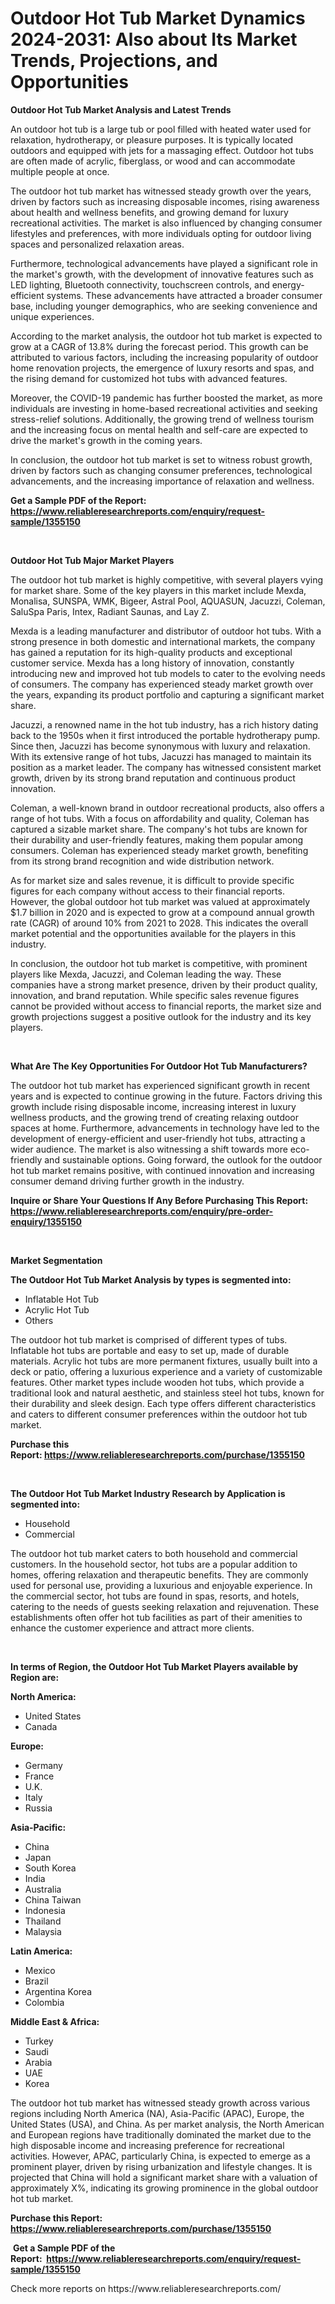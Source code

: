 <p><h1>Outdoor Hot Tub Market Dynamics 2024-2031: Also about Its Market Trends, Projections, and Opportunities</h1></p><p><strong>Outdoor Hot Tub Market Analysis and Latest Trends</strong></p>
<p><p>An outdoor hot tub is a large tub or pool filled with heated water used for relaxation, hydrotherapy, or pleasure purposes. It is typically located outdoors and equipped with jets for a massaging effect. Outdoor hot tubs are often made of acrylic, fiberglass, or wood and can accommodate multiple people at once.</p><p>The outdoor hot tub market has witnessed steady growth over the years, driven by factors such as increasing disposable incomes, rising awareness about health and wellness benefits, and growing demand for luxury recreational activities. The market is also influenced by changing consumer lifestyles and preferences, with more individuals opting for outdoor living spaces and personalized relaxation areas.</p><p>Furthermore, technological advancements have played a significant role in the market's growth, with the development of innovative features such as LED lighting, Bluetooth connectivity, touchscreen controls, and energy-efficient systems. These advancements have attracted a broader consumer base, including younger demographics, who are seeking convenience and unique experiences.</p><p>According to the market analysis, the outdoor hot tub market is expected to grow at a CAGR of 13.8% during the forecast period. This growth can be attributed to various factors, including the increasing popularity of outdoor home renovation projects, the emergence of luxury resorts and spas, and the rising demand for customized hot tubs with advanced features.</p><p>Moreover, the COVID-19 pandemic has further boosted the market, as more individuals are investing in home-based recreational activities and seeking stress-relief solutions. Additionally, the growing trend of wellness tourism and the increasing focus on mental health and self-care are expected to drive the market's growth in the coming years.</p><p>In conclusion, the outdoor hot tub market is set to witness robust growth, driven by factors such as changing consumer preferences, technological advancements, and the increasing importance of relaxation and wellness.</p></p>
<p><strong>Get a Sample PDF of the Report:&nbsp; <a href="https://www.reliableresearchreports.com/enquiry/request-sample/1355150">https://www.reliableresearchreports.com/enquiry/request-sample/1355150</a></strong></p>
<p>&nbsp;</p>
<p><strong>Outdoor Hot Tub Major Market Players</strong></p>
<p><p>The outdoor hot tub market is highly competitive, with several players vying for market share. Some of the key players in this market include Mexda, Monalisa, SUNSPA, WMK, Bigeer, Astral Pool, AQUASUN, Jacuzzi, Coleman, SaluSpa Paris, Intex, Radiant Saunas, and Lay Z. </p><p>Mexda is a leading manufacturer and distributor of outdoor hot tubs. With a strong presence in both domestic and international markets, the company has gained a reputation for its high-quality products and exceptional customer service. Mexda has a long history of innovation, constantly introducing new and improved hot tub models to cater to the evolving needs of consumers. The company has experienced steady market growth over the years, expanding its product portfolio and capturing a significant market share.</p><p>Jacuzzi, a renowned name in the hot tub industry, has a rich history dating back to the 1950s when it first introduced the portable hydrotherapy pump. Since then, Jacuzzi has become synonymous with luxury and relaxation. With its extensive range of hot tubs, Jacuzzi has managed to maintain its position as a market leader. The company has witnessed consistent market growth, driven by its strong brand reputation and continuous product innovation.</p><p>Coleman, a well-known brand in outdoor recreational products, also offers a range of hot tubs. With a focus on affordability and quality, Coleman has captured a sizable market share. The company's hot tubs are known for their durability and user-friendly features, making them popular among consumers. Coleman has experienced steady market growth, benefiting from its strong brand recognition and wide distribution network.</p><p>As for market size and sales revenue, it is difficult to provide specific figures for each company without access to their financial reports. However, the global outdoor hot tub market was valued at approximately $1.7 billion in 2020 and is expected to grow at a compound annual growth rate (CAGR) of around 10% from 2021 to 2028. This indicates the overall market potential and the opportunities available for the players in this industry.</p><p>In conclusion, the outdoor hot tub market is competitive, with prominent players like Mexda, Jacuzzi, and Coleman leading the way. These companies have a strong market presence, driven by their product quality, innovation, and brand reputation. While specific sales revenue figures cannot be provided without access to financial reports, the market size and growth projections suggest a positive outlook for the industry and its key players.</p></p>
<p>&nbsp;</p>
<p><strong>What Are The Key Opportunities For Outdoor Hot Tub Manufacturers?</strong></p>
<p><p>The outdoor hot tub market has experienced significant growth in recent years and is expected to continue growing in the future. Factors driving this growth include rising disposable income, increasing interest in luxury wellness products, and the growing trend of creating relaxing outdoor spaces at home. Furthermore, advancements in technology have led to the development of energy-efficient and user-friendly hot tubs, attracting a wider audience. The market is also witnessing a shift towards more eco-friendly and sustainable options. Going forward, the outlook for the outdoor hot tub market remains positive, with continued innovation and increasing consumer demand driving further growth in the industry.</p></p>
<p><strong>Inquire or Share Your Questions If Any Before Purchasing This Report: <a href="https://www.reliableresearchreports.com/enquiry/pre-order-enquiry/1355150">https://www.reliableresearchreports.com/enquiry/pre-order-enquiry/1355150</a></strong></p>
<p>&nbsp;</p>
<p><strong>Market Segmentation</strong></p>
<p><strong>The Outdoor Hot Tub Market Analysis by types is segmented into:</strong></p>
<p><ul><li>Inflatable Hot Tub</li><li>Acrylic Hot Tub</li><li>Others</li></ul></p>
<p><p>The outdoor hot tub market is comprised of different types of tubs. Inflatable hot tubs are portable and easy to set up, made of durable materials. Acrylic hot tubs are more permanent fixtures, usually built into a deck or patio, offering a luxurious experience and a variety of customizable features. Other market types include wooden hot tubs, which provide a traditional look and natural aesthetic, and stainless steel hot tubs, known for their durability and sleek design. Each type offers different characteristics and caters to different consumer preferences within the outdoor hot tub market.</p></p>
<p><strong>Purchase this Report:&nbsp;<a href="https://www.reliableresearchreports.com/purchase/1355150">https://www.reliableresearchreports.com/purchase/1355150</a></strong></p>
<p>&nbsp;</p>
<p><strong>The Outdoor Hot Tub Market Industry Research by Application is segmented into:</strong></p>
<p><ul><li>Household</li><li>Commercial</li></ul></p>
<p><p>The outdoor hot tub market caters to both household and commercial customers. In the household sector, hot tubs are a popular addition to homes, offering relaxation and therapeutic benefits. They are commonly used for personal use, providing a luxurious and enjoyable experience. In the commercial sector, hot tubs are found in spas, resorts, and hotels, catering to the needs of guests seeking relaxation and rejuvenation. These establishments often offer hot tub facilities as part of their amenities to enhance the customer experience and attract more clients.</p></p>
<p>&nbsp;</p>
<p><strong>In terms of Region, the Outdoor Hot Tub Market Players available by Region are:</strong></p>
<p>
    <p> <strong> North America: </strong>
        <ul>
            <li>United States</li>
            <li>Canada</li>
        </ul>
        </p> 
    <p> <strong> Europe: </strong>
        <ul>
            <li>Germany</li>
            <li>France</li>
            <li>U.K.</li>
            <li>Italy</li>
            <li>Russia</li>
        </ul>
        </p> 
    <p> <strong> Asia-Pacific: </strong>
        <ul>
            <li>China</li>
            <li>Japan</li>
            <li>South Korea</li>
            <li>India</li>
            <li>Australia</li>
            <li>China Taiwan</li>
            <li>Indonesia</li>
            <li>Thailand</li>
            <li>Malaysia</li>
        </ul>
        </p> 
    <p> <strong> Latin America: </strong>
        <ul>
            <li>Mexico</li>
            <li>Brazil</li>
            <li>Argentina Korea</li>
            <li>Colombia</li>
        </ul>
        </p> 
    <p> <strong> Middle East & Africa: </strong>
        <ul>
            <li>Turkey</li>
            <li>Saudi</li>
            <li>Arabia</li>
            <li>UAE</li>
            <li>Korea</li>
        </ul>
    </p>
    </p>
<p><p>The outdoor hot tub market has witnessed steady growth across various regions including North America (NA), Asia-Pacific (APAC), Europe, the United States (USA), and China. As per market analysis, the North American and European regions have traditionally dominated the market due to the high disposable income and increasing preference for recreational activities. However, APAC, particularly China, is expected to emerge as a prominent player, driven by rising urbanization and lifestyle changes. It is projected that China will hold a significant market share with a valuation of approximately X%, indicating its growing prominence in the global outdoor hot tub market.</p></p>
<p><strong>Purchase this Report: <a href="https://www.reliableresearchreports.com/purchase/1355150">https://www.reliableresearchreports.com/purchase/1355150</a></strong></p>
<p>&nbsp;<strong>Get a Sample PDF of the Report:&nbsp;&nbsp;<a href="https://www.reliableresearchreports.com/enquiry/request-sample/1355150">https://www.reliableresearchreports.com/enquiry/request-sample/1355150</a></strong></p>
<p><strong></strong></p>
<p>Check more reports on https://www.reliableresearchreports.com/</p>